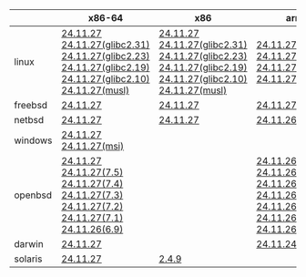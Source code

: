 ||x86-64|x86|arm64|ppc64le|armv7|armel|
| --- | --- | --- | --- | --- | --- | --- |
|linux|[24.11.27](https://github.com/roswell/sbcl_head/releases/download/24.11.27/sbcl-24.11.27-x86-64-linux-binary.tar.bz2)<br />[24.11.27(glibc2.31)](https://github.com/roswell/sbcl_head/releases/download/24.11.27/sbcl-24.11.27-x86-64-linux-glibc2.31-binary.tar.bz2)<br />[24.11.27(glibc2.23)](https://github.com/roswell/sbcl_head/releases/download/24.11.27/sbcl-24.11.27-x86-64-linux-glibc2.23-binary.tar.bz2)<br />[24.11.27(glibc2.19)](https://github.com/roswell/sbcl_head/releases/download/24.11.27/sbcl-24.11.27-x86-64-linux-glibc2.19-binary.tar.bz2)<br />[24.11.27(glibc2.10)](https://github.com/roswell/sbcl_head/releases/download/24.11.27/sbcl-24.11.27-x86-64-linux-glibc2.10-binary.tar.bz2)<br />[24.11.27(musl)](https://github.com/roswell/sbcl_head/releases/download/24.11.27/sbcl-24.11.27-x86-64-linux-musl-binary.tar.bz2)<br />|[24.11.27](https://github.com/roswell/sbcl_head/releases/download/24.11.27/sbcl-24.11.27-x86-linux-binary.tar.bz2)<br />[24.11.27(glibc2.31)](https://github.com/roswell/sbcl_head/releases/download/24.11.27/sbcl-24.11.27-x86-linux-glibc2.31-binary.tar.bz2)<br />[24.11.27(glibc2.23)](https://github.com/roswell/sbcl_head/releases/download/24.11.27/sbcl-24.11.27-x86-linux-glibc2.23-binary.tar.bz2)<br />[24.11.27(glibc2.19)](https://github.com/roswell/sbcl_head/releases/download/24.11.27/sbcl-24.11.27-x86-linux-glibc2.19-binary.tar.bz2)<br />[24.11.27(glibc2.10)](https://github.com/roswell/sbcl_head/releases/download/24.11.27/sbcl-24.11.27-x86-linux-glibc2.10-binary.tar.bz2)<br />[24.11.27(musl)](https://github.com/roswell/sbcl_head/releases/download/24.11.27/sbcl-24.11.27-x86-linux-musl-binary.tar.bz2)<br />|[24.11.27](https://github.com/roswell/sbcl_head/releases/download/24.11.27/sbcl-24.11.27-arm64-linux-binary.tar.bz2)<br />[24.11.27(glibc2.23)](https://github.com/roswell/sbcl_head/releases/download/24.11.27/sbcl-24.11.27-arm64-linux-glibc2.23-binary.tar.bz2)<br />[24.11.27(glibc2.19)](https://github.com/roswell/sbcl_head/releases/download/24.11.27/sbcl-24.11.27-arm64-linux-glibc2.19-binary.tar.bz2)<br />[24.11.27(musl)](https://github.com/roswell/sbcl_head/releases/download/24.11.27/sbcl-24.11.27-arm64-linux-musl-binary.tar.bz2)<br />|[24.11.27](https://github.com/roswell/sbcl_head/releases/download/24.11.27/sbcl-24.11.27-ppc64le-linux-binary.tar.bz2)<br />[24.11.27(glibc2.23)](https://github.com/roswell/sbcl_head/releases/download/24.11.27/sbcl-24.11.27-ppc64le-linux-glibc2.23-binary.tar.bz2)<br />[24.11.27(glibc2.19)](https://github.com/roswell/sbcl_head/releases/download/24.11.27/sbcl-24.11.27-ppc64le-linux-glibc2.19-binary.tar.bz2)<br />|[24.11.26](https://github.com/roswell/sbcl_head/releases/download/24.11.26/sbcl-24.11.26-armv7-linux-binary.tar.bz2)<br />|[24.11.26](https://github.com/roswell/sbcl_head/releases/download/24.11.26/sbcl-24.11.26-armel-linux-binary.tar.bz2)<br />|
|freebsd|[24.11.27](https://github.com/roswell/sbcl_head/releases/download/24.11.27/sbcl-24.11.27-x86-64-freebsd-binary.tar.bz2)<br />|[24.11.27](https://github.com/roswell/sbcl_head/releases/download/24.11.27/sbcl-24.11.27-x86-freebsd-binary.tar.bz2)<br />|[24.11.27](https://github.com/roswell/sbcl_head/releases/download/24.11.27/sbcl-24.11.27-arm64-freebsd-binary.tar.bz2)<br />||||
|netbsd|[24.11.27](https://github.com/roswell/sbcl_head/releases/download/24.11.27/sbcl-24.11.27-x86-64-netbsd-binary.tar.bz2)<br />|[24.11.27](https://github.com/roswell/sbcl_head/releases/download/24.11.27/sbcl-24.11.27-x86-netbsd-binary.tar.bz2)<br />|[24.11.26](https://github.com/roswell/sbcl_head/releases/download/24.11.26/sbcl-24.11.26-arm64-netbsd-binary.tar.bz2)<br />||||
|windows|[24.11.27](https://github.com/roswell/sbcl_head/releases/download/24.11.27/sbcl-24.11.27-x86-64-windows-binary.tar.bz2)<br />[24.11.27(msi)](https://github.com/roswell/sbcl_head/releases/download/24.11.27/sbcl-24.11.27-x86-64-windows-binary.msi)<br />||||||
|openbsd|[24.11.27](https://github.com/roswell/sbcl_head/releases/download/24.11.27/sbcl-24.11.27-x86-64-openbsd-binary.tar.bz2)<br />[24.11.27(7.5)](https://github.com/roswell/sbcl_head/releases/download/24.11.27/sbcl-24.11.27-x86-64-openbsd-7.5-binary.tar.bz2)<br />[24.11.27(7.4)](https://github.com/roswell/sbcl_head/releases/download/24.11.27/sbcl-24.11.27-x86-64-openbsd-7.4-binary.tar.bz2)<br />[24.11.27(7.3)](https://github.com/roswell/sbcl_head/releases/download/24.11.27/sbcl-24.11.27-x86-64-openbsd-7.3-binary.tar.bz2)<br />[24.11.27(7.2)](https://github.com/roswell/sbcl_head/releases/download/24.11.27/sbcl-24.11.27-x86-64-openbsd-7.2-binary.tar.bz2)<br />[24.11.27(7.1)](https://github.com/roswell/sbcl_head/releases/download/24.11.27/sbcl-24.11.27-x86-64-openbsd-7.1-binary.tar.bz2)<br />[24.11.26(6.9)](https://github.com/roswell/sbcl_head/releases/download/24.11.26/sbcl-24.11.26-x86-64-openbsd-6.9-binary.tar.bz2)<br />||[24.11.26(7.5)](https://github.com/roswell/sbcl_head/releases/download/24.11.26/sbcl-24.11.26-arm64-openbsd-7.5-binary.tar.bz2)<br />[24.11.26(7.4)](https://github.com/roswell/sbcl_head/releases/download/24.11.26/sbcl-24.11.26-arm64-openbsd-7.4-binary.tar.bz2)<br />[24.11.26(7.3)](https://github.com/roswell/sbcl_head/releases/download/24.11.26/sbcl-24.11.26-arm64-openbsd-7.3-binary.tar.bz2)<br />[24.11.26](https://github.com/roswell/sbcl_head/releases/download/24.11.26/sbcl-24.11.26-arm64-openbsd-binary.tar.bz2)<br />[24.11.26(7.2)](https://github.com/roswell/sbcl_head/releases/download/24.11.26/sbcl-24.11.26-arm64-openbsd-7.2-binary.tar.bz2)<br />[24.11.26(7.1)](https://github.com/roswell/sbcl_head/releases/download/24.11.26/sbcl-24.11.26-arm64-openbsd-7.1-binary.tar.bz2)<br />[24.11.26(6.9)](https://github.com/roswell/sbcl_head/releases/download/24.11.26/sbcl-24.11.26-arm64-openbsd-6.9-binary.tar.bz2)<br />||||
|darwin|[24.11.27](https://github.com/roswell/sbcl_head/releases/download/24.11.27/sbcl-24.11.27-x86-64-darwin-binary.tar.bz2)<br />||[24.11.24](https://github.com/roswell/sbcl_head/releases/download/24.11.24/sbcl-24.11.24-arm64-darwin-binary.tar.bz2)<br />||||
|solaris|[24.11.27](https://github.com/roswell/sbcl_head/releases/download/24.11.27/sbcl-24.11.27-x86-64-solaris-binary.tar.bz2)<br />|[2.4.9](https://github.com/roswell/sbcl_bin/releases/download/2.4.9/sbcl-2.4.9-x86-solaris-binary.tar.bz2)<br />|||||
